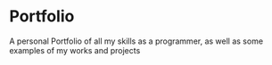 # Portfolio
A personal Portfolio of all my skills as a programmer, as well as some examples of my works and projects
